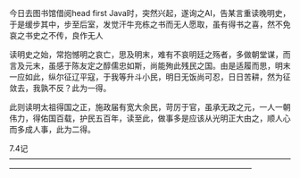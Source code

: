 今日去图书馆借阅head first Java时，突然兴起，遂询之AI，告某言重读晚明史，于是缓步其中，步至后室，发觉汗牛充栋之书而无人愿取，虽有得书之喜，然不免哀之书史之不传，良作无人

读明史之始，常抱憾明之哀亡，思及明末，难有不哀明廷之殇者，多做朝堂谋，而言及元末，虽感于陈友定之醇儒忠如斯，尚能殉此残民之国。由是适履而思，明末一应如此，纵尔征辽平寇，于我等升斗小民，明日无饭尚可忍，日日苦耕，然为征敛去，我孰不反？此为一得。

此则读明太祖得国之正，施政届有宽大余民，苛厉于官，虽承无政之元，一人一朝伟力，得佑国百载，护民五百年，读至此，做事多是应该从光明正大由之，顺人心而多成人事，此为二得。

7.4记———————————————————————————————————————————————————————————————————